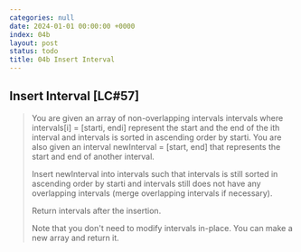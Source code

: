 ```yaml
---
categories: null
date: 2024-01-01 00:00:00 +0000
index: 04b
layout: post
status: todo
title: 04b Insert Interval
---
```


## Insert Interval [LC#57]
> You are given an array of non-overlapping intervals intervals where intervals[i] = [starti, endi] represent the start and the end of the ith interval and intervals is sorted in ascending order by starti. You are also given an interval newInterval = [start, end] that represents the start and end of another interval.
>
> Insert newInterval into intervals such that intervals is still sorted in ascending order by starti and intervals still does not have any overlapping intervals (merge overlapping intervals if necessary).
>
> Return intervals after the insertion.
>
> Note that you don't need to modify intervals in-place. You can make a new array and return it.

